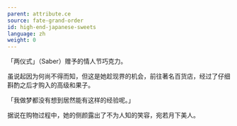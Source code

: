 ```yaml
---
parent: attribute.ce
source: fate-grand-order
id: high-end-japanese-sweets
language: zh
weight: 0
---
```


「两仪式」（Saber）赠予的情人节巧克力。

虽说起因为何尚不得而知，但这是她趁现界的机会，前往著名百货店，经过了仔细斟酌之后才购入的高级和果子。

「我做梦都没有想到居然能有这样的经验呢。」

据说在购物过程中，她的侧颜露出了不为人知的笑容，宛若月下美人。
